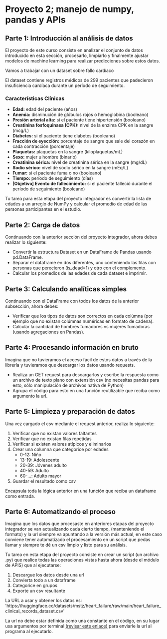 <h1> Proyecto 2; manejo de numpy, pandas y APIs</h1>

<h2>Parte 1: Introducción al análisis de datos</h2>

<p>El proyecto de este curso consiste en analizar el conjunto de datos introducido en esta sección, procesarlo, limpiarlo y finalmente ajustar modelos de machine learning para realizar predicciones sobre estos datos.</p>

<p>Vamos a trabajar con un dataset sobre fallo cardíaco</p>
<p>El dataset contiene registros médicos de 299 pacientes que padecieron insuficiencia cardíaca durante un período de seguimiento.</p>

<h3>Características Clínicas</h3>

<ul>
    <li><strong>Edad:</strong> edad del paciente (años)</li>
    <li><strong>Anemia:</strong> disminución de glóbulos rojos o hemoglobina (booleano)</li>
    <li><strong>Presión arterial alta:</strong> si el paciente tiene hipertensión (booleano)</li>
    <li><strong>Creatinina fosfoquinasa (CPK):</strong> nivel de la enzima CPK en la sangre (mcg/L)</li>
    <li><strong>Diabetes:</strong> si el paciente tiene diabetes (booleano)</li>
    <li><strong>Fracción de eyección:</strong> porcentaje de sangre que sale del corazón en cada contracción (porcentaje)</li>
    <li><strong>Plaquetas:</strong> plaquetas en la sangre (kiloplaquetas/mL)</li>
    <li><strong>Sexo:</strong> mujer u hombre (binario)</li>
    <li><strong>Creatinina sérica:</strong> nivel de creatinina sérica en la sangre (mg/dL)</li>
    <li><strong>Sodio sérico:</strong> nivel de sodio sérico en la sangre (mEq/L)</li>
    <li><strong>Fumar:</strong> si el paciente fuma o no (booleano)</li>
    <li><strong>Tiempo:</strong> período de seguimiento (días)</li>
    <li><strong>[Objetivo] Evento de fallecimiento:</strong> si el paciente falleció durante el período de seguimiento (booleano)</li>
</ul>

<p>Tu tarea para esta etapa del proyecto integrador es convertir la lista de edades a un arreglo de NumPy y calcular el promedio de edad de las personas participantes en el estudio.</p>

<h2>Parte 2: Carga de datos</h2>

<p>Continuando con la anterior sección del proyecto integrador, ahora debes realizar lo siguiente:</p>
<ul>
    <li>Convertir la estructura Dataset en un DataFrame de Pandas usando pd.DataFrame.</li>
    <li>Separar el dataframe en dos diferentes, uno conteniendo las filas con personas que perecieron (is_dead=1) y otro con el complemento.</li>
    <li>Calcular los promedios de las edades de cada dataset e imprimir.</li>
</ul>

<h2>Parte 3: Calculando analíticas simples</h2>

<p>Continuando con el DataFrame con todos los datos de la anterior subsección, ahora debes:</p>
<ul>
    <li>Verificar que los tipos de datos son correctos en cada colúmna (por ejemplo que no existan colúmnas numéricas en formato de cadena).</li>
    <li>Calcular la cantidad de hombres fumadores vs mujeres fumadoras (usando agregaciones en Pandas).</li>
</ul>

<h2>Parte 4: Procesando información en bruto</h2>

<p>Imagina que no tuvieramos el acceso fácil de estos datos a través de la librería y tuvieramos que descargar los datos usando requests.</p>

<ul>
    <li>Realiza un GET request para descargarlos y escribe la respuesta como un archivo de texto plano con extensión csv (no necesitas pandas para esto, sólo manipulación de archivos nativa de Python)</li>
    <li>Agrupa el código para esto en una función reutilizable que reciba como argumento la url.</li>
</ul>

<h2>Parte 5: Limpieza y preparación de datos</h2>

<p>Una vez cargado el csv mediante el request anterior, realiza lo siguiente:</p>

<ol>
    <li>Verificar que no existan valores faltantes</li>
    <li>Verificar que no existan filas repetidas</li>
    <li>Verificar si existen valores atípicos y eliminarlos</li>
    <li>Crear una columna que categorice por edades
        <ul>
                <li>0-12: Niño</li>
                <li>13-19: Adolescente</li>
                <li>20-39: Jóvenes adulto</li>
                <li>40-59: Adulto</li>
                <li>60-...: Adulto mayor</li>
        </ul>
    </li>
    <li>Guardar el resultado como csv</li>
</ol>

<p>Encapsula toda la lógica anterior en una función que reciba un dataframe como entrada.</p>

<h2>Parte 6: Automatizando el proceso</h2>

<p>Imagina que los datos que procesaste en anteriores etapas del proyecto integrador se van actualizando cada cierto tiempo, (manteniendo el formato) y la url siempre va apuntando a la versión más actual, en este caso conviene tener automatizado el procesamiento en un script que pedas llamar y siempre te dé un csv limpio y listo para su análisis.</p>

<p>Tu tarea en esta etapa del proyecto consiste en crear un script (un archivo .py) que realice todas las operaciones vistas hasta ahora (desde el módulo de APIS) que al ejecutarse:</p>

<ol>
    <li>Descargue los datos desde una url</li>
    <li>Convierta todo a un dataframe</li>
    <li>Categorice en grupos</li>
    <li>Exporte un csv resultante</li>
</ol>

<p>La URL a usar y obtener los datos es: 'https://huggingface.co/datasets/mstz/heart_failure/raw/main/heart_failure_clinical_records_dataset.csv'</p>

<p>La url no debe estar definida como una constante en el código, en su lugar usa argumentos por terminal <a href='https://www.geeksforgeeks.org/how-to-use-sys-argv-in-python/'>(revisar este enlace)<a> para enviarle la url al programa al ejecutarlo.</p>